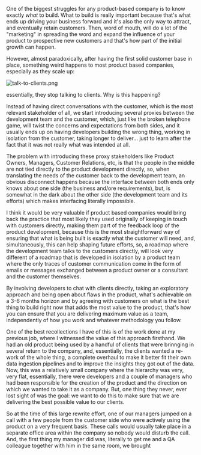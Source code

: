 One of the biggest struggles for any product-based company is to know exactly _what_ to build. What to build is really important because that's what ends up driving your business forward and it's also the only way to attract, and eventually retain customers. Then, word of mouth, will do a lot of the "marketing" in spreading the word and expand the influence of your product to prospective new customers and that's how part of the initial growth can happen.

However, almost paradoxically, after having the first solid customer base in place, something weird happens to most product based companies, especially as they scale up: 

![talk-to-clients.png]({{site.baseurl}}/images/talk-to-clients.png)

essentially, they stop talking to clients. Why is this happening?

Instead of having direct conversations with the customer, which is the most relevant stakeholder of all, we start introducing several proxies between the development team and the customer, which, just like the broken telephone game, will twist the concerns and expectations from both sides, and it usually ends up on having developers building the wrong thing, working in isolation from the customer, taking longer to deliver... just to learn after the fact that it was not really what was intended at all.

The problem with introducing these proxy stakeholders like Product Owners, Managers, Customer Relations, etc, is that the people in the middle are not tied directly to the product development directly, so, when translating the needs of the customer back to the development team, an obvious disconnect happens because the interface between both ends only knows about one side (the business and/ore requirements), but, is somewhat in the dark about the other side (the development team and its efforts) which makes interfacing literally impossible.

I think it would be very valuable if product based companies would bring back the practice that most likely they used originally of keeping in touch with customers directly, making them part of the feedback loop of the product development, because this is the most straightforward way of ensuring that what is being built is exactly what the customer will need, and, simultaneously, this can help shaping future efforts, so, a roadmap where the development team talks to the customers directly, will look very different of a roadmap that is developed in isolation by a product team where the only traces of customer communication come in the form of emails or messages exchanged between a product owner or a consultant and the customer themselves.

By involving developers to chat with clients directly, taking an exploratory approach and being open about flaws in the product, what's achievable on a 3-6 months horizon and by agreeing with customers on what is the best thing to build right now that adds the most value to the product, that's how you can ensure that you are delivering maximum value as a team, independently of how you work and whatever methodology you follow.

One of the best recollections I have of this is of the work done at my previous job, where I witnessed the value of this approach firsthand. We had an old product being used by a handful of clients that were brinnging in several return to the company, and, essentially, the clients wanted a re-work of the whole thing, a complete overhaul to make it better fit their own data ingestion pipelines and to improve the insights they got out of the data. Now, this was a relatively small company where the hierarchy was very, very flat, essentially, there were developers and a couple of managers who had been responsible for the creation of the product and the direction on which we wanted to take it as a company. But, one thing they never, ever lost sight of was the goal: we want to do this to make sure that we are delivering the best possible value to our clients. 

So at the time of this large rewrite effort, one of our managers jumped on a call with a few people from the customer side who were actively using the product on a very frequent basis. These calls would usually take place in a separate office area within the company so nobody would disturb the call. And, the first thing my manager did was, literally to get me and a QA colleague together with him in the same room, we brought 
